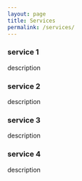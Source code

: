 ```yaml
---
layout: page
title: Services
permalink: /services/
---
```


### service 1
description


### service 2
description

### service 3
description

### service 4
description

